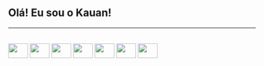 ## Olá! Eu sou o Kauan!
---
<div style="display: inline_block"><br>
  <img align="center" atl="React Icon" height="30" width="40" src="https://cdn.jsdelivr.net/gh/devicons/devicon/icons/react/react-original-wordmark.svg">
  <img align="center" atl="JavaScript Icon" height="30" width="40" src="https://cdn.jsdelivr.net/gh/devicons/devicon/icons/javascript/javascript-original.svg">
  <img align="center" atl="Typescript Icon" height="30" width="40" src="https://img.icons8.com/?size=100&id=9MR7wJXKcELM&format=png&color=000000">
  <img align="center" atl="C# Icon" height="30" width="40" src="https://cdn.jsdelivr.net/gh/devicons/devicon/icons/csharp/csharp-original.svg">
  <img align="center" atl="Docker Icon" height="30" width="40" src="https://cdn.jsdelivr.net/gh/devicons/devicon/icons/docker/docker-plain-wordmark.svg">
  <img align="center" atl="Redux Icon" height="30" width="40" src="https://cdn.jsdelivr.net/gh/devicons/devicon/icons/redux/redux-original.svg">
  <img align="center" atl="NodeJS Icon" height="30" width="40" src="https://cdn.jsdelivr.net/gh/devicons/devicon/icons/nodejs/nodejs-plain-wordmark.svg">
</div>
